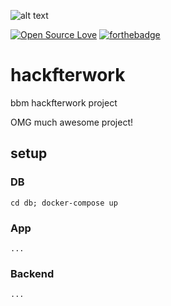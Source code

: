 ![alt text](https://cdn2.iconfinder.com/data/icons/font-awesome/1792/pied-piper-alt-128.png "Logo")

[![Open Source Love](https://badges.frapsoft.com/os/v3/open-source.svg?v=102)](https://github.com/ellerbrock/open-source-badge/) 
[![forthebadge](http://forthebadge.com/badges/fuck-it-ship-it.svg)](http://forthebadge.com)

# hackfterwork
bbm hackfterwork project

OMG much awesome project! 

## setup

### DB
`cd db; docker-compose up`

### App
`...`

### Backend
`...`